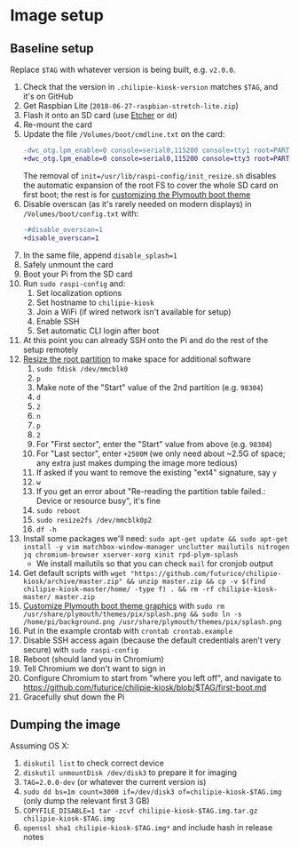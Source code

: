 # Image setup

## Baseline setup

Replace `$TAG` with whatever version is being built, e.g. `v2.0.0`.

1.  Check that the version in `.chilipie-kiosk-version` matches `$TAG`, and it's on GitHub
1.  Get Raspbian Lite (`2018-06-27-raspbian-stretch-lite.zip`)
1.  Flash it onto an SD card (use [Etcher](https://etcher.io) or `dd`)
1.  Re-mount the card
1.  Update the file `/Volumes/boot/cmdline.txt` on the card:
    ```diff
    -dwc_otg.lpm_enable=0 console=serial0,115200 console=tty1 root=PARTUUID=4d3ee428-02 rootfstype=ext4 elevator=deadline fsck.repair=yes rootwait quiet init=/usr/lib/raspi-config/init_resize.sh
    +dwc_otg.lpm_enable=0 console=serial0,115200 console=tty3 root=PARTUUID=4d3ee428-02 rootfstype=ext4 elevator=deadline fsck.repair=yes rootwait quiet splash quiet plymouth.ignore-serial-consoles logo.nologo vt.global_cursor_default=0
    ```
    The removal of `init=/usr/lib/raspi-config/init_resize.sh` disables the automatic expansion of the root FS to cover the whole SD card on first boot; the rest is for [customizing the Plymouth boot theme](https://scribles.net/customizing-boot-up-screen-on-raspberry-pi/)
1.  Disable overscan (as it's rarely needed on modern displays) in `/Volumes/boot/config.txt` with:
    ```diff
    -#disable_overscan=1
    +disable_overscan=1
    ```
1.  In the same file, append `disable_splash=1`
1.  Safely unmount the card
1.  Boot your Pi from the SD card
1.  Run `sudo raspi-config` and:
    1.  Set localization options
    1.  Set hostname to `chilipie-kiosk`
    1.  Join a WiFi (if wired network isn't available for setup)
    1.  Enable SSH
    1.  Set automatic CLI login after boot
1.  At this point you can already SSH onto the Pi and do the rest of the setup remotely
1.  [Resize the root partition](https://elinux.org/RPi_Resize_Flash_Partitions#Manually_resizing_the_SD_card_on_Raspberry_Pi) to make space for additional software
    1.  `sudo fdisk /dev/mmcblk0`
    1.  `p`
    1.  Make note of the "Start" value of the 2nd partition (e.g. `98304`)
    1.  `d`
    1.  `2`
    1.  `n`
    1.  `p`
    1.  `2`
    1.  For "First sector", enter the "Start" value from above (e.g. `98304`)
    1.  For "Last sector", enter `+2500M` (we only need about ~2.5G of space; any extra just makes dumping the image more tedious)
    1.  If asked if you want to remove the existing "ext4" signature, say `y`
    1.  `w`
    1.  If you get an error about "Re-reading the partition table failed.: Device or resource busy", it's fine
    1.  `sudo reboot`
    1.  `sudo resize2fs /dev/mmcblk0p2`
    1.  `df -h`
1.  Install some packages we'll need: `sudo apt-get update && sudo apt-get install -y vim matchbox-window-manager unclutter mailutils nitrogen jq chromium-browser xserver-xorg xinit rpd-plym-splash`
    -   We install mailutils so that you can check `mail` for cronjob output
1.  Get default scripts with `wget "https://github.com/futurice/chilipie-kiosk/archive/master.zip" && unzip master.zip && cp -v $(find chilipie-kiosk-master/home/ -type f) . && rm -rf chilipie-kiosk-master/ master.zip`
1.  [Customize Plymouth boot theme graphics](https://scribles.net/customizing-boot-up-screen-on-raspberry-pi/) with `sudo rm /usr/share/plymouth/themes/pix/splash.png && sudo ln -s /home/pi/background.png /usr/share/plymouth/themes/pix/splash.png`
1.  Put in the example crontab with `crontab crontab.example`
1.  Disable SSH access again (because the default credentials aren't very secure) with `sudo raspi-config`
1.  Reboot (should land you in Chromium)
1.  Tell Chromium we don't want to sign in
1.  Configure Chromium to start from "where you left off", and navigate to https://github.com/futurice/chilipie-kiosk/blob/$TAG/first-boot.md
1.  Gracefully shut down the Pi

## Dumping the image

Assuming OS X:

1.  `diskutil list` to check correct device
1.  `diskutil unmountDisk /dev/disk3` to prepare it for imaging
1.  `TAG=2.0.0-dev` (or whatever the current version is)
1.  `sudo dd bs=1m count=3000 if=/dev/disk3 of=chilipie-kiosk-$TAG.img` (only dump the relevant first 3 GB)
1.  `COPYFILE_DISABLE=1 tar -zcvf chilipie-kiosk-$TAG.img.tar.gz chilipie-kiosk-$TAG.img`
1.  `openssl sha1 chilipie-kiosk-$TAG.img*` and include hash in release notes
